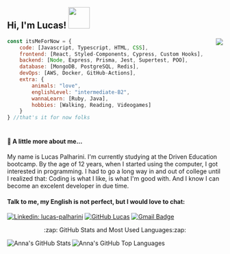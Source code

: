 ## Hi, I'm Lucas! <img src="https://media.giphy.com/media/mGcNjsfWAjY5AEZNw6/giphy.gif" width="50">

<img align="right" src="https://user-images.githubusercontent.com/97993001/170432301-e13759f0-6cdc-4265-8926-b4865f632ba6.png">



```javascript
const itsMeForNow = {
    code: [Javascript, Typescript, HTML, CSS],
    frontend: [React, Styled-Components, Cypress, Custom Hooks],
    backend: [Node, Express, Prisma, Jest, Supertest, POO],
    database: [MongoDB, PostgreSQL, Redis],
    devOps: [AWS, Docker, GitHub-Actions],
    extra: {
        animals: "love",
        englishLevel: "intermediate-B2",
        wannaLearn: [Ruby, Java],
        hobbies: [Walking, Reading, Videogames]
    }
} //that's it for now folks
```
#

#### 🌱 A little more about me...  

My name is Lucas Palharini. I'm currently studying at the Driven Education bootcamp.
By the age of 12 years, when I started using the computer, I got interested in programming.
I had to go a long way in and out of college until I realized that: 
Coding is what I like, is what I'm good with. And I know I can become an excelent developer in due time.

<!-- 
**Some extra facts about me:**
- 🌱 I’m currently learning javascript and react
- 💞️ I’m looking to collaborate on full-stack and front-end area
-->



#### Talk to me, my English is not perfect, but I would love to chat:
[![Linkedin: lucas-palharini](https://img.shields.io/badge/-LucasPalharini-blue?style=flat-square&logo=Linkedin&logoColor=white&link=https://www.linkedin.com/in/lucas-palharini/)](https://www.linkedin.com/in/lucas-palharini/)
[![GitHub Lucas](https://img.shields.io/github/followers/pipas2309?label=follow&style=social)](https://github.com/pipas2309)
[![Gmail Badge](https://img.shields.io/badge/-Gmail-c14438?style=flat&logo=Gmail&logoColor=white&link=mailto:rebeccamanzi@gmail.com)](mailto:bazezimo42@gmail.com)

<p align="center">:zap: GitHub Stats and Most Used Languages:zap:</p>

<img align="left" alt="Anna's GitHub Stats" src="https://github-readme-stats.vercel.app/api?username=pipas2309&show_icons=true&hide_border=true" style />

<img  alt="Anna's GitHub Top Languages" src="https://github-readme-stats.vercel.app/api/top-langs/?username=pipas2309" />


<!--
**pipas2309/pipas2309** is a ✨ _special_ ✨ repository because its `README.md` (this file) appears on your GitHub profile.

Here are some ideas to get you started:

- 🔭 I’m currently working on ...
- 🌱 I’m currently learning ...
- 👯 I’m looking to collaborate on ...
- 🤔 I’m looking for help with ...
- 💬 Ask me about ...
- 📫 How to reach me: ...
- 😄 Pronouns: ...
- ⚡ Fun fact: ...
-->

